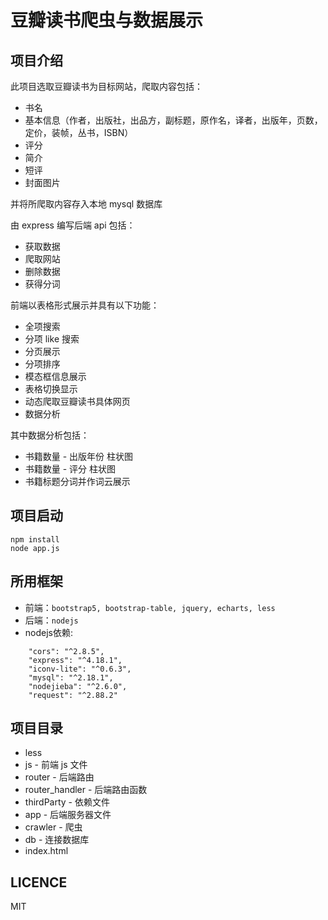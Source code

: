 # 豆瓣读书爬虫与数据展示

## 项目介绍

此项目选取豆瓣读书为目标网站，爬取内容包括：

* 书名
* 基本信息（作者，出版社，出品方，副标题，原作名，译者，出版年，页数，定价，装帧，丛书，ISBN）
* 评分
* 简介
* 短评
* 封面图片

并将所爬取内容存入本地 mysql 数据库

由 express 编写后端 api 包括：

* 获取数据
* 爬取网站
* 删除数据
* 获得分词

前端以表格形式展示并具有以下功能：

* 全项搜索
* 分项 like 搜索
* 分页展示
* 分项排序
* 模态框信息展示
* 表格切换显示
* 动态爬取豆瓣读书具体网页
* 数据分析

其中数据分析包括：

* 书籍数量 - 出版年份 柱状图
* 书籍数量 - 评分 柱状图
* 书籍标题分词并作词云展示


## 项目启动
```
npm install
node app.js
```
## 所用框架

* 前端：```bootstrap5, bootstrap-table, jquery, echarts, less```
* 后端：```nodejs```
* nodejs依赖: 
``` "cheerio": "^1.0.0-rc.12",
    "cors": "^2.8.5",
    "express": "^4.18.1",
    "iconv-lite": "^0.6.3",
    "mysql": "^2.18.1",
    "nodejieba": "^2.6.0",
    "request": "^2.88.2"
```

## 项目目录

* less 
* js - 前端 js 文件
* router - 后端路由
* router_handler - 后端路由函数
* thirdParty - 依赖文件
* app - 后端服务器文件
* crawler - 爬虫
* db - 连接数据库
* index.html

## LICENCE

MIT